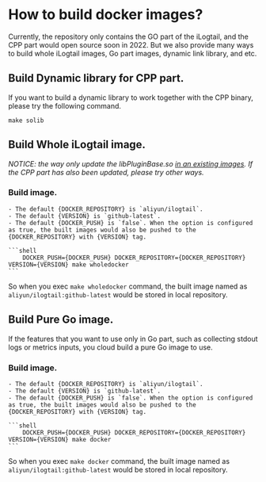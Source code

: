 # How to build docker images?
Currently, the repository only contains the GO part of the iLogtail, and the CPP part would open source soon in 2022. But we also provide many ways to build whole iLogtail images, Go part images, dynamic link library, and etc.


## Build Dynamic library for CPP part.
If you want to build a dynamic library to work together with the CPP binary, please try the following command.
```shell
make solib
```

## Build Whole iLogtail image.
*NOTICE: the way only update the libPluginBase.so [in an existing images](../../../docker/Dockerfile_whole). If the CPP part has also been updated, please try other ways.*

### Build image. 
    - The default {DOCKER_REPOSITORY} is `aliyun/ilogtail`.
    - The default {VERSION} is `github-latest`.
    - The default {DOCKER_PUSH} is `false`. When the option is configured as true, the built images would also be pushed to the {DOCKER_REPOSITORY} with {VERSION} tag.

    ```shell
        DOCKER_PUSH={DOCKER_PUSH} DOCKER_REPOSITORY={DOCKER_REPOSITORY} VERSION={VERSION} make wholedocker
    ```
   So when you exec `make wholedocker` command, the built image named as `aliyun/ilogtail:github-latest` would be stored in local repository.


## Build Pure Go image.
If the features that you want to use only in Go part, such as collecting stdout logs or metrics inputs, you cloud build a pure Go image to use.

### Build image.
    - The default {DOCKER_REPOSITORY} is `aliyun/ilogtail`.
    - The default {VERSION} is `github-latest`.
    - The default {DOCKER_PUSH} is `false`. When the option is configured as true, the built images would also be pushed to the {DOCKER_REPOSITORY} with {VERSION} tag.

    ```shell
        DOCKER_PUSH={DOCKER_PUSH} DOCKER_REPOSITORY={DOCKER_REPOSITORY} VERSION={VERSION} make docker
    ```
So when you exec `make docker` command, the built image named as `aliyun/ilogtail:github-latest` would be stored in local repository.
